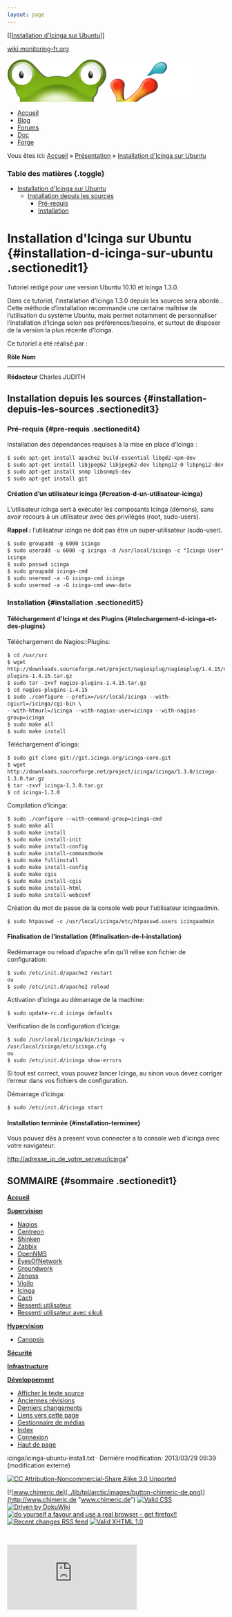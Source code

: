 ```yaml
---
layout: page
---
```


[[[Installation d'Icinga sur
Ubuntu](icinga-ubuntu-install@do=backlink.html)]]

[wiki monitoring-fr.org](../start.html "[ALT+H]")

![Logo Monitoring](../lib/tpl/arctic/images/logo_monitoring.png)

-   [Accueil](../index.html "Cliquez pour revenir |  l'accueil")
-   [Blog](http://www.monitoring-fr.org "Blog & News")
-   [Forums](http://forums.monitoring-fr.org "Forums")
-   [Doc](http://doc.monitoring-fr.org "Doc")
-   [Forge](https://github.com/monitoring-fr "Forge")

Vous êtes ici: [Accueil](../start.html "start") »
[Présentation](start.html "icinga:start") » [Installation d'Icinga sur
Ubuntu](icinga-ubuntu-install.html "icinga:icinga-ubuntu-install")

### Table des matières {.toggle}

-   [Installation d'Icinga sur
    Ubuntu](icinga-ubuntu-install.html#installation-d-icinga-sur-ubuntu)
    -   [Installation depuis les
        sources](icinga-ubuntu-install.html#installation-depuis-les-sources)
        -   [Pré-requis](icinga-ubuntu-install.html#pre-requis)
        -   [Installation](icinga-ubuntu-install.html#installation)

Installation d'Icinga sur Ubuntu {#installation-d-icinga-sur-ubuntu .sectionedit1}
================================

Tutoriel rédigé pour une version Ubuntu 10.10 et Icinga 1.3.0.

Dans ce tutoriel, l’installation d’Icinga 1.3.0 depuis les sources sera
abordé.. Cette méthode d’installation recommande une certaine maîtrise
de l’utilisation du système Ubuntu, mais permet notamment de
personnaliser l’installation d’Icinga selon ses préférences/besoins, et
surtout de disposer de la version la plus récente d’Icinga.

Ce tutoriel a été réalisé par :

  **Rôle**        **Nom**
  --------------- ----------------
  **Rédacteur**   Charles JUDITH

Installation depuis les sources {#installation-depuis-les-sources .sectionedit3}
-------------------------------

### Pré-requis {#pre-requis .sectionedit4}

Installation des dépendances requises à la mise en place d’Icinga :

~~~
$ sudo apt-get install apache2 build-essential libgd2-xpm-dev
$ sudo apt-get install libjpeg62 libjpeg62-dev libpng12-0 libpng12-dev
$ sudo apt-get install snmp libsnmp5-dev
$ sudo apt-get install git 
~~~

#### Création d’un utilisateur icinga {#creation-d-un-utilisateur-icinga}

L’utilisateur icinga sert à exécuter les composants Icinga (démons),
sans avoir recours à un utilisateur avec des privilèges (root,
sudo-users).

**Rappel :** l’utilisateur icinga ne doit pas être un super-utilisateur
(sudo-user).

~~~
$ sudo groupadd -g 6000 icinga
$ sudo useradd -u 6000 -g icinga -d /usr/local/icinga -c "Icinga User" icinga
$ sudo passwd icinga
$ sudo groupadd icinga-cmd
$ sudo usermod -a -G icinga-cmd icinga
$ sudo usermod -a -G icinga-cmd www-data
~~~

### Installation {#installation .sectionedit5}

#### Téléchargement d'Icinga et des Plugins {#telechargement-d-icinga-et-des-plugins}

Téléchargement de Nagios::Plugins:

~~~
$ cd /usr/src
$ wget http://downloads.sourceforge.net/project/nagiosplug/nagiosplug/1.4.15/nagios-plugins-1.4.15.tar.gz
$ sudo tar -zxvf nagios-plugins-1.4.15.tar.gz
$ cd nagios-plugins-1.4.15
$ sudo ./configure --prefix=/usr/local/icinga --with-cgiurl=/icinga/cgi-bin \
--with-htmurl=/icinga --with-nagios-user=icinga --with-nagios-group=icinga
$ sudo make all
$ sudo make install
~~~

Téléchargement d’Icinga:

~~~
$ sudo git clone git://git.icinga.org/icinga-core.git
$ wget http://downloads.sourceforge.net/project/icinga/icinga/1.3.0/icinga-1.3.0.tar.gz
$ tar -zxvf icinga-1.3.0.tar.gz
$ cd icinga-1.3.0
~~~

Compilation d’Icinga:

~~~
$ sudo ./configure --with-command-group=icinga-cmd
$ sudo make all
$ sudo make install
$ sudo make install-init
$ sudo make install-config
$ sudo make install-commandmode
$ sudo make fullinstall
$ sudo make install-config
$ sudo make cgis
$ sudo make install-cgis
$ sudo make install-html
$ sudo make install-webconf
~~~

Création du mot de passe de la console web pour l’utilisateur
icingaadmin.

~~~
$ sudo htpasswd -c /usr/local/icinga/etc/htpasswd.users icingaadmin
~~~

#### Finalisation de l'installation {#finalisation-de-l-installation}

Redémarrage ou reload d’apache afin qu’il relise son fichier de
configuration:

~~~
$ sudo /etc/init.d/apache2 restart
ou
$ sudo /etc/init.d/apache2 reload
~~~

Activation d’icinga au démarrage de la machine:

~~~
$ sudo update-rc.d icinga defaults
~~~

Verification de la configuration d’icinga:

~~~
$ sudo /usr/local/icinga/bin/icinga -v /usr/local/icinga/etc/icinga.cfg
ou
$ sudo /etc/init.d/icinga show-errors
~~~

Si tout est correct, vous pouvez lancer Icinga, au sinon vous devez
corriger l’erreur dans vos fichiers de configuration.

Démarrage d’icinga:

~~~
$ sudo /etc/init.d/icinga start
~~~

#### Installation terminée {#installation-terminee}

Vous pouvez dès à present vous connecter a la console web d’icinga avec
votre navigateur:

<http://adresse_ip_de_votre_serveur/icinga>”

SOMMAIRE {#sommaire .sectionedit1}
--------

**[Accueil](../start.html "start")**

**[Supervision](../supervision/start.html "supervision:start")**

-   [Nagios](../nagios/start.html "nagios:start")
-   [Centreon](../centreon/start.html "centreon:start")
-   [Shinken](../shinken/start.html "shinken:start")
-   [Zabbix](../zabbix/start.html "zabbix:start")
-   [OpenNMS](../opennms/start.html "opennms:start")
-   [EyesOfNetwork](../eyesofnetwork/start.html "eyesofnetwork:start")
-   [Groundwork](../groundwork/start.html "groundwork:start")
-   [Zenoss](../zenoss/start.html "zenoss:start")
-   [Vigilo](../vigilo/start.html "vigilo:start")
-   [Icinga](start.html "icinga:start")
-   [Cacti](../cacti/start.html "cacti:start")
-   [Ressenti
    utilisateur](../supervision/eue/start.html "supervision:eue:start")
-   [Ressenti utilisateur avec
    sikuli](../sikuli/eue/start.html "sikuli:eue:start")

**[Hypervision](../hypervision/start.html "hypervision:start")**

-   [Canopsis](../canopsis/start.html "canopsis:start")

**[Sécurité](../securite/start.html "securite:start")**

**[Infrastructure](../infra/start.html "infra:start")**

**[Développement](../dev/start.html "dev:start")**

-   [Afficher le texte
    source](icinga-ubuntu-install@do=edit&rev=0.html "Afficher le texte source [V]")
-   [Anciennes
    révisions](icinga-ubuntu-install@do=revisions.html "Anciennes révisions [O]")
-   [Derniers
    changements](icinga-ubuntu-install@do=recent.html "Derniers changements [R]")
-   [Liens vers cette
    page](icinga-ubuntu-install@do=backlink.html "Liens vers cette page")
-   [Gestionnaire de
    médias](icinga-ubuntu-install@do=media.html "Gestionnaire de médias")
-   [Index](icinga-ubuntu-install@do=index.html "Index [X]")
-   [Connexion](icinga-ubuntu-install@do=login&sectok=6bca6bdf16f8880de3d6d3649db89a26.html "Connexion")
-   [Haut de
    page](icinga-ubuntu-install.html#dokuwiki__top "Haut de page [T]")

icinga/icinga-ubuntu-install.txt · Dernière modification: 2013/03/29
09:39 (modification externe)

[![CC Attribution-Noncommercial-Share Alike 3.0
Unported](../lib/images/license/button/cc-by-nc-sa.png)](http://creativecommons.org/licenses/by-nc-sa/3.0/)

[![www.chimeric.de](../lib/tpl/arctic/images/button-chimeric-de.png)](http://www.chimeric.de "www.chimeric.de")
[![Valid
CSS](../lib/tpl/arctic/images/button-css.png)](http://jigsaw.w3.org/css-validator/check/referer "Valid CSS")
[![Driven by
DokuWiki](../lib/tpl/arctic/images/button-dw.png)](http://wiki.splitbrain.org/wiki:dokuwiki "Driven by DokuWiki")
[![do yourself a favour and use a real browser - get
firefox!!](../lib/tpl/arctic/images/button-firefox.png)](http://www.firefox-browser.de "do yourself a favour and use a real browser - get firefox")
[![Recent changes RSS
feed](../lib/tpl/arctic/images/button-rss.png)](../feed.php "Recent changes RSS feed")
[![Valid XHTML
1.0](../lib/tpl/arctic/images/button-xhtml.png)](http://validator.w3.org/check/referer "Valid XHTML 1.0")

![](../lib/exe/indexer.php@id=icinga%253Aicinga-ubuntu-install&1424859834)

![](http://analytics.monitoring-fr.org/piwik.php?idsite=2)
